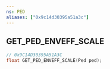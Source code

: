 ```yaml
---
ns: PED
aliases: ["0x9c14d30395a51a3c"]
---
```

## GET_PED_ENVEFF_SCALE

```c
// 0x9C14D30395A51A3C
float GET_PED_ENVEFF_SCALE(Ped ped);
```
